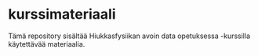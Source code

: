 # kurssimateriaali
Tämä repository sisältää Hiukkasfysiikan avoin data opetuksessa -kurssilla käytettävää materiaalia.
